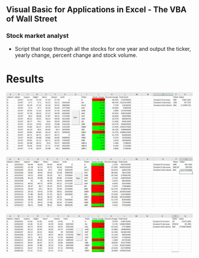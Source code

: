 ## Visual Basic for Applications in Excel - The VBA of Wall Street

### Stock market analyst

* Script that loop through all the stocks for one year and output the ticker, yearly change, percent change and stock volume.

# Results

![2014](screenshots/2014.JPG)

![2015](screenshots/2015.JPG)

![2016](screenshots/2016.JPG)